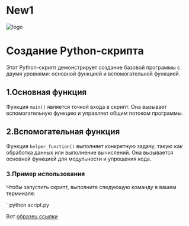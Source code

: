 # New1
![logo](https://www.cleanpng.com/png-python-logo-triangle-with-snake-on-paper-holding-t-7963782/)
# Создание Python-скрипта

Этот Python-скрипт демонстрирует создание базовой программы 
с двумя уровнями: основной функцией и вспомогательной функцией.

## 1.Основная функция

Функция `main()` является точкой входа в скрипт. Она вызывает вспомогательную функцию и управляет общим потоком программы.

## 2.Вспомогательная функция

Функция `helper_function()` выполняет конкретную задачу, такую как обработка данных или выполнение вычислений. Она вызывается основной функцией для модульности и упрощения кода.

### 3.Пример использования

Чтобы запустить скрипт, выполните следующую команду в вашем терминале:

`
python script.py

Вот [образец ссылки](https://github.com/nicks28051958/nicks28051958/tree/TestPull1)




